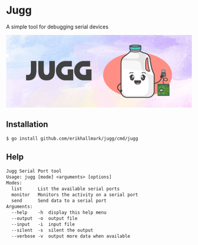 # Jugg
A simple tool for debugging serial devices

![banner](images/Banner.jpg)

## Installation
```
$ go install github.com/erikhallmark/jugg/cmd/jugg
```

## Help

```
Jugg Serial Port tool
Usage: jugg [mode] <arguments> [options]
Modes:
  list		List the available serial ports
  monitor	Monitors the activity on a serial port 
  send		Send data to a serial port
Arguments:
  --help	-h 	display this help menu
  --output	-o	output file
  --input	-i	input file
  --silent	-s	silent the output
  --verbose	-v 	output more data when available
```
